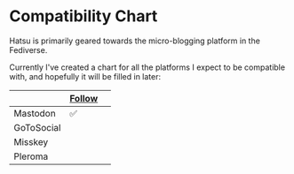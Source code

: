 # Compatibility Chart

Hatsu is primarily geared towards the micro-blogging platform in the Fediverse.

Currently I've created a chart for all the platforms I expect to be compatible with, and hopefully it will be filled in later:

|            | [Follow] |     |
| ---------- | ------ | --- |
| Mastodon   | ✅     |     |
| GoToSocial |        |     |
| Misskey    |        |     |
| Pleroma    |        |     |

<!-- After a period of time: if you wish to support the new platform, you can open a new discussion. -->

[Follow]: https://www.w3.org/ns/activitystreams#Follow
